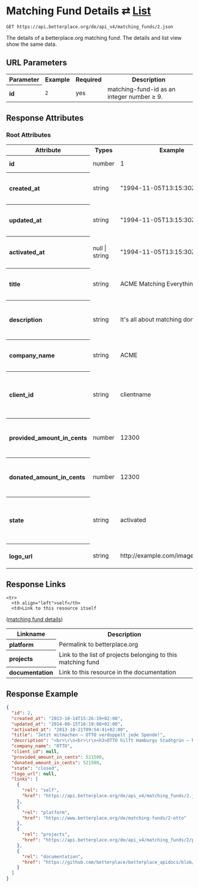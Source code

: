 
# Matching Fund Details ⇄ [List](matching_funds_list.md)

```Rebol
GET https://api.betterplace.org/de/api_v4/matching_funds/2.json
```

The details of a betterplace.org matching fund.
The details and list view show the same data.


## URL Parameters

<table>
  <tr>
    <th>Parameter</th>
    <th>Example</th>
    <th>Required</th>
    <th>Description</th>
  </tr>
  <tr>
    <th align="left">id</th>
    <td><code>2</code></td>
    <td>yes</td>
    <td>matching-fund-id as an integer number ≥ 9.</td>
  </tr>
</table>


## Response Attributes

### Root Attributes

  <table>
    <tr>
      <th>Attribute</th>
      <th>Types</th>
      <th>Example</th>
      <th>Description</th>
    </tr>
    <tr>
      <th align="left">id</th>
      <td>number</td>
      <td>1</td>
      <td>An integer number ≥ 1</td>
    </tr>
    <tr>
      <th align="left">created_at</th>
      <td>string</td>
      <td>"1994-11-05T13:15:30Z"</td>
      <td>DateTime (ISO8601 with Timezone)</td>
    </tr>
    <tr>
      <th align="left">updated_at</th>
      <td>string</td>
      <td>"1994-11-05T13:15:30Z"</td>
      <td>DateTime (ISO8601 with Timezone)</td>
    </tr>
    <tr>
      <th align="left">activated_at</th>
      <td>null &#124; string</td>
      <td>"1994-11-05T13:15:30Z"</td>
      <td>DateTime (ISO8601 with Timezone)</td>
    </tr>
    <tr>
      <th align="left">title</th>
      <td>string</td>
      <td>ACME Matching Everything</td>
      <td>Our matching fund's name</td>
    </tr>
    <tr>
      <th align="left">description</th>
      <td>string</td>
      <td>It's all about matching donations…</td>
      <td>The description of the matching fund</td>
    </tr>
    <tr>
      <th align="left">company_name</th>
      <td>string</td>
      <td>ACME</td>
      <td>The company that supports it</td>
    </tr>
    <tr>
      <th align="left">client_id</th>
      <td>string</td>
      <td>clientname</td>
      <td>The client to which the matching fund belongs</td>
    </tr>
    <tr>
      <th align="left">provided_amount_in_cents</th>
      <td>number</td>
      <td>12300</td>
      <td>The amount in cents the company provided to be matched</td>
    </tr>
    <tr>
      <th align="left">donated_amount_in_cents</th>
      <td>number</td>
      <td>12300</td>
      <td>The amount in cents the company already donated</td>
    </tr>
    <tr>
      <th align="left">state</th>
      <td>string</td>
      <td>activated</td>
      <td>Current state of this matching fund: either activated or closed</td>
    </tr>
    <tr>
      <th align="left">logo_url</th>
      <td>string</td>
      <td>http://example.com/images/logo.png</td>
      <td>The URL of the logo image.</td>
    </tr>
  </table>
</table>

## Response Links

<table>
  <tr>
    <th>Linkname</th>
    <th>Description</th>
  </tr>

    <tr>
      <th align="left">self</th>
      <td>Link to this resource itself
(<a href="matching_fund_details.md">matching fund details</a>)
</td>
    </tr>
    <tr>
      <th align="left">platform</th>
      <td>Permalink to betterplace.org</td>
    </tr>
    <tr>
      <th align="left">projects</th>
      <td>Link to the list of projects belonging to this matching fund</td>
    </tr>
    <tr>
      <th align="left">documentation</th>
      <td>Link to this resource in the documentation
</td>
    </tr>
</table>

## Response Example

```json
{
  "id": 2,
  "created_at": "2013-10-14T15:26:19+02:00",
  "updated_at": "2014-08-15T16:19:08+02:00",
  "activated_at": "2013-10-21T09:54:41+02:00",
  "title": "Jetzt mitmachen – OTTO verdoppelt jede Spende!",
  "description": "<br>\r\n<br>\r\n<h3>OTTO hilft Hamburgs Stadtgrün – helfen Sie mit!</h3>\r\n \r\nGemeinsam mit der Loki Schmidt Stiftung und der Stadt Hamburg schließen wir Baumlücken in strukturschwachen Stadtteilen. Diese Lücken entstehen aufgrund von Krankheiten oder mangelnder Standfestigkeit der Straßenbäume.\r\n\r\n!{height:140px}https://download.betterplace.org/matching-funds/mf_2-otto_description-logos.png! \r\n\r\nSeit 2011 sind Hamburger Bürger aufgerufen, gemeinsam mit den beiden Partner-Organisationen für neue Bäume zu spenden.\r\n \r\nBereits in diesem Jahr hat OTTO das Projekt unterstützt und mit 25.000 Euro 50 Baumlücken in Gebieten geschlossen, in denen weniger gespendet wird – nämlich in Mümmelmannsberg, Nettelnburg, Steinbek, Steilshoop und Willhelmsburg!\r\n \r\nNun wollen wir noch weitere Bäume pflanzen – und zwar gemeinsam mit Ihnen!\r\n \r\n<h3>Das funktioniert folgendermaßen:</h3>\r\n1.         Sie spenden einen beliebig hohen Betrag auf betterplace.org.\r\n2.         OTTO verdoppelt Ihren Betrag!\r\n3.         Sobald durch Sie und OTTO 500 Euro zusammengekommen sind, legt die Stadt Hamburg die restlichen 500 Euro drauf, die für eine Pflanzung notwendig sind.\r\n4.         Ein Baum wird gepflanzt – Hamburg wird grüner!\r\n \r\nIhr Engagement zählt – und OTTO honoriert das mit dieser Verdopplungsaktion bis zu einem Maximalbetrag von 15.000 Euro! Helfen Sie jetzt hier mit!",
  "company_name": "OTTO",
  "client_id": null,
  "provided_amount_in_cents": 521500,
  "donated_amount_in_cents": 521500,
  "state": "closed",
  "logo_url": null,
  "links": [
    {
      "rel": "self",
      "href": "https://api.betterplace.org/de/api_v4/matching_funds/2.json"
    },
    {
      "rel": "platform",
      "href": "https://www.betterplace.org/de/matching-funds/2-otto"
    },
    {
      "rel": "projects",
      "href": "https://api.betterplace.org/de/api_v4/matching_funds/2/projects.json"
    },
    {
      "rel": "documentation",
      "href": "https://github.com/betterplace/betterplace_apidocs/blob/master/sections/matching_fund_details.md"
    }
  ]
}
```

